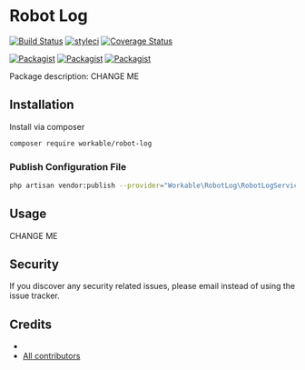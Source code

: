 # Robot Log

[![Build Status](https://travis-ci.org/workable/robot-log.svg?branch=master)](https://travis-ci.org/workable/robot-log)
[![styleci](https://styleci.io/repos/CHANGEME/shield)](https://styleci.io/repos/CHANGEME)
[![Coverage Status](https://coveralls.io/repos/github/workable/robot-log/badge.svg?branch=master)](https://coveralls.io/github/workable/robot-log?branch=master)

[![Packagist](https://img.shields.io/packagist/v/workable/robot-log.svg)](https://packagist.org/packages/workable/robot-log)
[![Packagist](https://poser.pugx.org/workable/robot-log/d/total.svg)](https://packagist.org/packages/workable/robot-log)
[![Packagist](https://img.shields.io/packagist/l/workable/robot-log.svg)](https://packagist.org/packages/workable/robot-log)

Package description: CHANGE ME

## Installation

Install via composer
```bash
composer require workable/robot-log
```

### Publish Configuration File

```bash
php artisan vendor:publish --provider="Workable\RobotLog\RobotLogServiceProvider" --tag="config"
```

## Usage

CHANGE ME

## Security

If you discover any security related issues, please email 
instead of using the issue tracker.

## Credits

- [](https://github.com/workable/robot-log)
- [All contributors](https://github.com/workable/robot-log/graphs/contributors)
